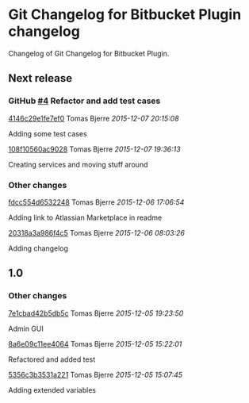 # Git Changelog for Bitbucket Plugin changelog

Changelog of Git Changelog for Bitbucket Plugin.

## Next release
### GitHub [#4](https://github.com/tomasbjerre/git-changelog-bitbucket-plugin/issues/4) Refactor and add test cases

[4146c29e1fe7ef0](https://github.com/tomasbjerre/git-changelog-bitbucket-plugin/commit/4146c29e1fe7ef0) Tomas Bjerre *2015-12-07 20:15:08*

Adding some test cases

[108f10560ac9028](https://github.com/tomasbjerre/git-changelog-bitbucket-plugin/commit/108f10560ac9028) Tomas Bjerre *2015-12-07 19:36:13*

Creating services and moving stuff around


### Other changes

[fdcc554d6532248](https://github.com/tomasbjerre/git-changelog-bitbucket-plugin/commit/fdcc554d6532248) Tomas Bjerre *2015-12-06 17:06:54*

Adding link to Atlassian Marketplace in readme

[20318a3a986f4c5](https://github.com/tomasbjerre/git-changelog-bitbucket-plugin/commit/20318a3a986f4c5) Tomas Bjerre *2015-12-06 08:03:26*

Adding changelog


## 1.0
### Other changes

[7e1cbad42b5db5c](https://github.com/tomasbjerre/git-changelog-bitbucket-plugin/commit/7e1cbad42b5db5c) Tomas Bjerre *2015-12-05 19:23:50*

Admin GUI

[8a6e09c11ee4064](https://github.com/tomasbjerre/git-changelog-bitbucket-plugin/commit/8a6e09c11ee4064) Tomas Bjerre *2015-12-05 15:22:01*

Refactored and added test

[5356c3b3531a221](https://github.com/tomasbjerre/git-changelog-bitbucket-plugin/commit/5356c3b3531a221) Tomas Bjerre *2015-12-05 15:07:45*

Adding extended variables


